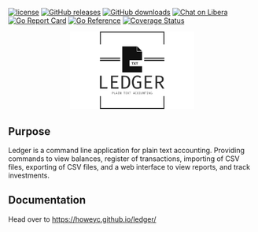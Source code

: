 [![license](https://img.shields.io/badge/license-ISC-brightgreen.svg)](https://en.wikipedia.org/wiki/ISC_license)
[![GitHub releases](https://img.shields.io/github/tag/howeyc/ledger.svg)](https://github.com/howeyc/ledger/releases)
[![GitHub downloads](https://img.shields.io/github/downloads/howeyc/ledger/total.svg?logo=github&logoColor=lime)](https://github.com/howeyc/ledger/releases)
[![Chat on Libera](https://img.shields.io/badge/chat-libera-blue.svg)](https://matrix.to/#/#plaintextaccounting:libera.chat)
[![Go Report Card](https://goreportcard.com/badge/github.com/howeyc/ledger)](https://goreportcard.com/report/github.com/howeyc/ledger)
[![Go Reference](https://pkg.go.dev/badge/github.com/howeyc/ledger.svg)](https://pkg.go.dev/github.com/howeyc/ledger)
[![Coverage Status](https://coveralls.io/repos/github/howeyc/ledger/badge.svg?branch=master)](https://coveralls.io/github/howeyc/ledger?branch=master)

<div align="center">
 <img src="logo.png" width="50%" height="50%" alt="ledger-logo">
</div>

## Purpose

Ledger is a command line application for plain text accounting. Providing
commands to view balances, register of transactions, importing of CSV files, exporting of CSV files,
and a web interface to view reports, and track investments.

## Documentation

Head over to https://howeyc.github.io/ledger/

